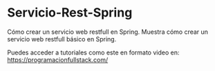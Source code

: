 # Servicio-Rest-Spring
Cómo crear un servicio web restfull en Spring.
Muestra cómo crear un servicio web restfull básico en Spring.

Puedes acceder a tutoriales como este en formato video en: https://programacionfullstack.com/

